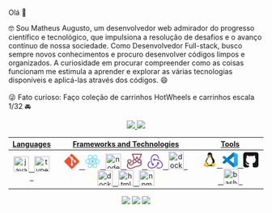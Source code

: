 Olá 👋

🤓 Sou Matheus Augusto, um desenvolvedor web admirador do progresso científico e tecnológico, que impulsiona a resolução de desafios e o avanço contínuo de nossa sociedade. Como Desenvolvedor Full-stack, busco sempre novos conhecimentos e procuro desenvolver códigos limpos e organizados. A curiosidade em procurar compreender como as coisas funcionam me estimula a aprender e explorar as várias tecnologias disponíveis e aplicá-las através dos códigos. 😄
<br>
<br>
😜 Fato curioso: Faço coleção de carrinhos HotWheels e carrinhos escala 1/32 🚘 
<br>

<!-- GITHUB STATUS -->
<div id='lojc' align="center">
  <a href="https://github.com/MatheusAugustoBorges?tab=repositories">
 <img height="175em" src="https://github-readme-stats.vercel.app/api?username=MatheusAugustoBorges&show_icons=true&theme=chartreuse-dark&include_all_commits=true&count_private=true"/>
  <img height="175em" src="https://github-readme-stats.vercel.app/api/top-langs/?username=MatheusAugustoBorges&layout=compact&langs_count=7&theme=chartreuse-dark"/> 

</div>

<!-- TECNOLOGIAS E FERRAMENTAS -->
<div id='lojc' align="center">
<p align="center">
  <table>
    <thead>
      <tr>
        <th>Languages</th>
        <th>Frameworks and Technologies</th>
        <th>Tools</th>
      </tr>
    </thead>
    <tbody>
      <tr>
        <td align="center">
          <img title="javascript" src="https://user-images.githubusercontent.com/25181517/117447155-6a868a00-af3d-11eb-9cfe-245df15c9f3f.png" width="30" height="30"/>&nbsp;&nbsp;
          <img title="typescript" src="https://user-images.githubusercontent.com/25181517/183890598-19a0ac2d-e88a-4005-a8df-1ee36782fde1.png" width="30" height="30"/>&nbsp;&nbsp;
        </td>
        <td align="center">
          <img title="git" src="https://github.com/devicons/devicon/blob/master/icons/git/git-original.svg" width="30" height="30"/>&nbsp;&nbsp;
          <img title="react" src="https://github.com/devicons/devicon/blob/1119b9f84c0290e0f0b38982099a2bd027a48bf1/icons/react/react-original.svg" width="30" height="30"/>&nbsp;&nbsp;
          <img title="nodejs" src="https://cdn.jsdelivr.net/gh/devicons/devicon/icons/nodejs/nodejs-plain.svg" width="30" height="30"/>&nbsp;&nbsp;
          <img title="jest" src="https://github.com/devicons/devicon/blob/master/icons/jest/jest-plain.svg" width="30" height="30"/>&nbsp;&nbsp;
          <img title="redux" src="https://github.com/devicons/devicon/blob/1119b9f84c0290e0f0b38982099a2bd027a48bf1/icons/redux/redux-original.svg" width="30" height="30"/>&nbsp;&nbsp;
          <img title="docker" src="https://img.icons8.com/color/344/docker.png" width="30" height="35"/>&nbsp;&nbsp;
          <img title="docker compose" src="https://www.seekpng.com/png/full/525-5256723_docker-compose-logo.png" width="30" height="30"/>&nbsp;&nbsp;
          <img title="html" src="https://hotmart.s3.amazonaws.com/product_pictures/4e16e7cd-a632-41f0-9c6e-779493bd62e9/HTML5_logo_and_wordmarksvg.png" width="30" height="30"/>&nbsp;&nbsp;
          <img title="npm" src="https://pipedream.com/s.v0/app_XywhLL/logo/orig" width="30" height="30"/>
        </td>
        <td align="center">
          <img title="linux" src="https://github.com/devicons/devicon/blob/master/icons/linux/linux-original.svg" width="30" height="30"/>&nbsp;&nbsp;
          <img title="vscode" src="https://github.com/devicons/devicon/blob/master/icons/vscode/vscode-original.svg" width="30" height="30"/>&nbsp;&nbsp;
          <img title="github" src="https://github.com/albertoflorence/albertoflorence/blob/main/images/github.svg" width="30" height="30"/>&nbsp;&nbsp;
          <img title="bash" src="https://img.icons8.com/color/344/bash.png" width="30" height="30"/>&nbsp;&nbsp;
        </td>
      </tr>
     </tbody>
  </table>
 
<!-- REDES SOCIAIS -->
<div> 
  <a href="https://www.instagram.com/matheus.a.s.b/" target="_blank"><img src="https://img.shields.io/badge/-Instagram-%23E4405F?style=for-the-badge&logo=instagram&logoColor=white" target="_blank"></a>
  <a href="https://www.linkedin.com/in/matheusasborges/" target="_blank"><img src="https://img.shields.io/badge/-LinkedIn-%230077B5?style=for-the-badge&logo=linkedin&logoColor=white" target="_blank"></a> 
 	<a href = "mailto:matheus.a.s.borges@gmail.com"><img src="https://img.shields.io/badge/-Gmail-%23333?style=for-the-badge&logo=gmail&logoColor=white" target="_blank"></a>
  
</div>

 <!----------------------------------------------------------->
 
<!--
**MatheusAugustoBorges/MatheusAugustoBorges** is a ✨ _special_ ✨ repository because its `README.md` (this file) appears on your GitHub profile.

Here are some ideas to get you started:

- 🔭 I’m currently working on ...
- 🌱 I’m currently learning ...
- 👯 I’m looking to collaborate on ...
- 🤔 I’m looking for help with ...
- 💬 Ask me about ...
- 📫 How to reach me: ...
- 😄 Pronouns: ...
- ⚡ Fun fact: ...
-->
